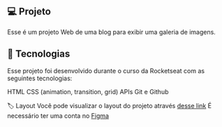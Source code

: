 
## 💻 Projeto  
Esse é um projeto Web de uma blog para exibir uma galeria de imagens.

## 🚀 Tecnologias
Esse projeto foi desenvolvido durante o curso da Rocketseat com as seguintes tecnologias:

HTML
CSS (animation, transition, grid)
APIs
Git e Github

🏷️ Layout
Você pode visualizar o layout do projeto através [desse link](https://www.figma.com/file/LjmtEGA92GkGMcAsleUYPc/Fotoblog-%E2%80%A2-Projeto-Explorer-(Community)?type=design&node-id=25-6&mode=design&t=2cP0Pw5bKuxHjZqm-0) 
É necessário ter uma conta no [Figma](https://www.figma.com/)
